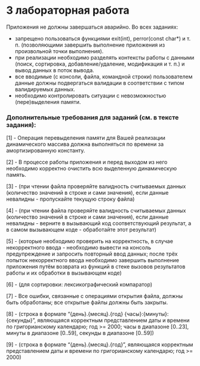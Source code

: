 # 3 лабораторная работа

Приложения не должны завершаться аварийно. Во всех заданиях: 
- запрещено пользоваться функциями exit(int), perror(const char*) и т. п. (позволяющими завершить выполнение приложения из произвольной точки выполнения). 
- при реализации необходимо разделять контексты работы с данными (поиск, сортировка, добавление/удаление, модификация и т. п.) и вывод данных в поток вывода. 
- все вводимые (с консоли, файла, командной строки) пользователем данные должны подвергаться валидации в соответствии с типом валидируемых данных. 
- необходимо контролировать ситуации с невозможностью (пере)выделения памяти.

### Дополнительные требования для заданий (см. в тексте задания):

[1] - Операция перевыделения памяти для Вашей реализации динамического массива должна выполняться по времени за амортизированную константу.

[2] - В процессе работы приложения и перед выходом из него необходимо корректно очистить всю выделенную динамическую память.

[3] - (при чтении файла проверяйте валидность считываемых данных (количество значений в строке и сами значения), если данные невалидны - пропускайте текущую строку файла)

[4] - (при чтении файла проверяйте валидность считываемых данных (количество значений в строке и сами значения), если данные невалидны - верните в вызывающий код соответствующий результат, а в самом вызывающем коде - обработайте этот результат)

[5] - (которые необходимо проверить на корректность, в случае некорректного ввода - необходимо вывести на консоль предупреждение и запросить повторный ввод данных; после трёх попыток некорректного ввода необходимо завершить выполнение приложения путём возврата из функций в стеке вызовов результатов работы и их обработки в вызывающем коде)

[6] - (для сортировки: лексикографический компаратор)

[7] - Все ошибки, связанные с операциями открытия файла, должны быть обработаны; все открытые файлы должны быть закрыты.

[8] - (строка в формате “{день}.{месяц}.{год} {часы}:{минуты}:{секунды}”, являющаяся корректным представлением даты и времени по григорианскому календарю; год >= 2000; часы в диапазоне [0..23], минуты в диапазоне [0..59], секунды в диапазоне [0..59])

[9] - (строка в формате “{день}.{месяц}.{год}”, являющаяся корректным представлением даты и времени по григорианскому календарю; год >= 2000)
